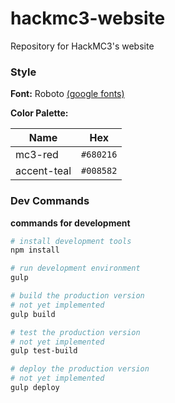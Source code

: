 # hackmc3-website
Repository for HackMC3's website

### Style

**Font:** Roboto [(google fonts)](https://www.google.com/fonts)

**Color Palette:**

| Name | Hex |
| --- | --- |
| mc3-red | `#680216` |
| accent-teal | `#008582` |

### Dev Commands

**commands for development**

```sh
# install development tools
npm install

# run development environment
gulp

# build the production version
# not yet implemented
gulp build

# test the production version
# not yet implemented
gulp test-build

# deploy the production version
# not yet implemented
gulp deploy
```
